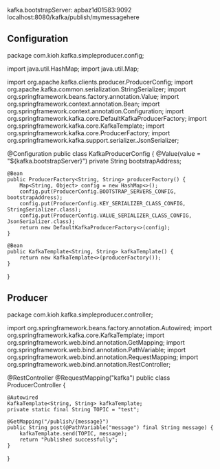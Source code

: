 kafka.bootstrapServer: apbaz1d01583:9092
localhost:8080/kafka/publish/mymessagehere

Configuration
-------------
package com.kioh.kafka.simpleproducer.config;

import java.util.HashMap;
import java.util.Map;

import org.apache.kafka.clients.producer.ProducerConfig;
import org.apache.kafka.common.serialization.StringSerializer;
import org.springframework.beans.factory.annotation.Value;
import org.springframework.context.annotation.Bean;
import org.springframework.context.annotation.Configuration;
import org.springframework.kafka.core.DefaultKafkaProducerFactory;
import org.springframework.kafka.core.KafkaTemplate;
import org.springframework.kafka.core.ProducerFactory;
import org.springframework.kafka.support.serializer.JsonSerializer;

@Configuration
public class KafkaProducerConfig {
    @Value(value = "${kafka.bootstrapServer}")
    private String bootstrapAddress;

    @Bean
    public ProducerFactory<String, String> producerFactory() {
        Map<String, Object> config = new HashMap<>();
        config.put(ProducerConfig.BOOTSTRAP_SERVERS_CONFIG, bootstrapAddress);
        config.put(ProducerConfig.KEY_SERIALIZER_CLASS_CONFIG, StringSerializer.class);
        config.put(ProducerConfig.VALUE_SERIALIZER_CLASS_CONFIG, JsonSerializer.class);
        return new DefaultKafkaProducerFactory<>(config);
    }

    @Bean
    public KafkaTemplate<String, String> kafkaTemplate() {
        return new KafkaTemplate<>(producerFactory());
    }
}


Producer
-------------
package com.kioh.kafka.simpleproducer.controller;

import org.springframework.beans.factory.annotation.Autowired;
import org.springframework.kafka.core.KafkaTemplate;
import org.springframework.web.bind.annotation.GetMapping;
import org.springframework.web.bind.annotation.PathVariable;
import org.springframework.web.bind.annotation.RequestMapping;
import org.springframework.web.bind.annotation.RestController;

@RestController
@RequestMapping("kafka")
public class ProducerController {

    @Autowired
    KafkaTemplate<String, String> kafkaTemplate;
    private static final String TOPIC = "test";

    @GetMapping("/publish/{message}")
    public String post(@PathVariable("message") final String message) {
        kafkaTemplate.send(TOPIC, message);
        return "Published successfully";
    }
}